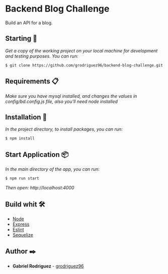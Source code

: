 # Backend Blog Challenge

Build an API for a blog.

## Starting 🚀

_Get a copy of the working project on your local machine for development and testing purposes. You can run:_

```
$ git clone https://github.com/grodriguez96/backend-blog-challenge.git
```

## Requirements 📋

_Make sure you have mysql installed, and changes the values in config/bd.config.js file, also you'll need node installed_

## Installation 🔧

_In the project directory, to install packages, you can run:_

```
$ npm install
```

## Start Application 📦

_In the main directory of the app, you can run:_

```
$ npm run start
```

_Then open: http://localhost:4000_

## Build whit 🛠️

- [Node](https://nodejs.org/es/docs/)
- [Express](https://expressjs.com/en/guide/routing.html)
- [Eslint](https://eslint.org/docs/user-guide/getting-started)
- [Sequelize](https://sequelize.org/master/)

## Author ✒️

- **Gabriel Rodriguez** - [grodriguez96](https://github.com/grodriguez96)
